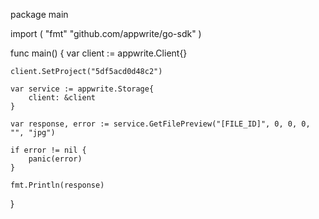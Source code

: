 package main

import (
    "fmt"
    "github.com/appwrite/go-sdk"
)

func main() {
    var client := appwrite.Client{}

    client.SetProject("5df5acd0d48c2")

    var service := appwrite.Storage{
        client: &client
    }

    var response, error := service.GetFilePreview("[FILE_ID]", 0, 0, 0, "", "jpg")

    if error != nil {
        panic(error)
    }

    fmt.Println(response)
}